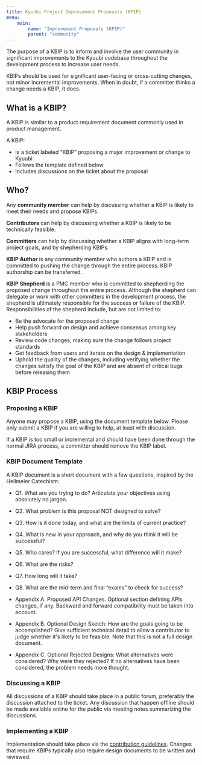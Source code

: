 ```yaml
---
title: Kyuubi Project Improvement Proposals (KPIP)
menu:
    main:
        name: "Improvement Proposals (KPIP)"
        parent: "community"
---
```

<!---
  Licensed under the Apache License, Version 2.0 (the "License");
  you may not use this file except in compliance with the License.
  You may obtain a copy of the License at

   http://www.apache.org/licenses/LICENSE-2.0

  Unless required by applicable law or agreed to in writing, software
  distributed under the License is distributed on an "AS IS" BASIS,
  WITHOUT WARRANTIES OR CONDITIONS OF ANY KIND, either express or implied.
  See the License for the specific language governing permissions and
  limitations under the License. See accompanying LICENSE file.
-->

The purpose of a KBIP is to inform and involve the user community in significant improvements to the Kyuubi codebase throughout the development process to increase user needs.

KBIPs should be used for significant user-facing or cross-cutting changes, not minor incremental improvements. When in doubt, if a committer thinks a change needs a KBIP, it does.

## What is a KBIP?

A KBIP is similar to a product requirement document commonly used in product management.

A KBIP:

- Is a ticket labeled “KBIP” proposing a major improvement or change to Kyuubi
- Follows the template defined below
- Includes discussions on the ticket about the proposal

## Who?

Any **community member** can help by discussing whether a KBIP is likely to meet their needs and propose KBIPs.

**Contributors** can help by discussing whether a KBIP is likely to be technically feasible.

**Committers** can help by discussing whether a KBIP aligns with long-term project goals, and by shepherding KBIPs.

**KBIP Author** is any community member who authors a KBIP and is committed to pushing the change through the entire process. KBIP authorship can be transferred.

**KBIP Shepherd** is a PMC member who is committed to shepherding the proposed change throughout the entire process. Although the shepherd can delegate or work with other committers in the development process, the shepherd is ultimately responsible for the success or failure of the KBIP. Responsibilities of the shepherd include, but are not limited to:

- Be the advocate for the proposed change
- Help push forward on design and achieve consensus among key stakeholders
- Review code changes, making sure the change follows project standards
- Get feedback from users and iterate on the design & implementation
- Uphold the quality of the changes, including verifying whether the changes satisfy the goal of the KBIP and are absent of critical bugs before releasing them

## KBIP Process
### Proposing a KBIP

Anyone may propose a KBIP, using the document template below. Please only submit a KBIP if you are willing to help, at least with discussion.

If a KBIP is too small or incremental and should have been done through the normal JIRA process, a committer should remove the KBIP label.

### KBIP Document Template

A KBIP document is a short document with a few questions, inspired by the Heilmeier Catechism:

- Q1. What are you trying to do? Articulate your objectives using absolutely no jargon.

- Q2. What problem is this proposal NOT designed to solve?

- Q3. How is it done today, and what are the limits of current practice?

- Q4. What is new in your approach, and why do you think it will be successful?

- Q5. Who cares? If you are successful, what difference will it make?

- Q6. What are the risks?

- Q7. How long will it take?

- Q8. What are the mid-term and final “exams” to check for success?

- Appendix A. Proposed API Changes. Optional section defining APIs changes, if any. Backward and forward compatibility must be taken into account.

- Appendix B. Optional Design Sketch: How are the goals going to be accomplished? Give sufficient technical detail to allow a contributor to judge whether it's likely to be feasible. Note that this is not a full design document.

- Appendix C. Optional Rejected Designs: What alternatives were considered? Why were they rejected? If no alternatives have been considered, the problem needs more thought.

### Discussing a KBIP

All discussions of a KBIP should take place in a public forum, preferably the discussion attached to the ticket. Any discussion that happen offline should be made available online for the public via meeting notes summarizing the discussions.

### Implementing a KBIP

Implementation should take place via the [contribution guidelines](issue_tracking.html). Changes that require KBIPs typically also require design documents to be written and reviewed.
